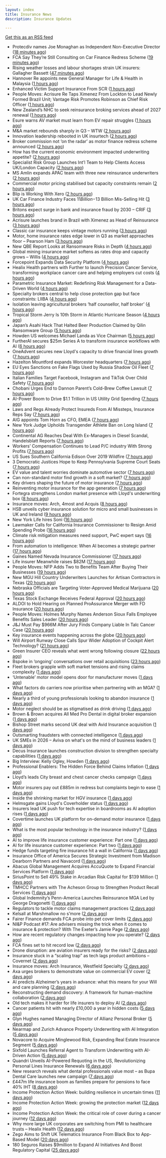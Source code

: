 ```yaml
---
layout: index
title: Insurance News
description: Insurance Updates

---
```


[Get this as an RSS feed](/insurance.rss)

<!-- news_marker starts -->
- Protecdiv names Joe Monaghan as Independent Non-Executive Director ([18 minutes ago](https://www.reinsurancene.ws/protecdiv-names-joe-monaghan-as-independent-non-executive-director/))
- FCA Say They’re Still Consulting on Car Finance Redress Scheme ([19 minutes ago](https://insurance-edge.net/2025/10/08/fca-say-theyre-still-consulting-on-car-finance-redress-scheme/))
- Rising weather losses and labour shortages strain UK insurers: Gallagher Bassett ([47 minutes ago](https://www.reinsurancene.ws/rising-weather-losses-and-labour-shortages-strain-uk-insurers-gallagher-bassett/))
- Hannover Re appoints new General Manager for Life & Health in Malaysia ([1 hours ago](https://www.reinsurancene.ws/hannover-re-appoints-new-general-manager-for-life-health-in-malaysia/))
- Enhanced Victim Support Insurance From SCR ([1 hours ago](https://insurance-edge.net/2025/10/08/enhanced-victim-support-insurance-from-scr/))
- People Moves: Acrisure Re Taps Ximenez From Lockton to Lead Newly Formed Brazil Unit; Vantage Risk Promotes Robinson as Chief Risk Officer ([1 hours ago](https://www.insurancejournal.com/news/international/2025/10/08/843060.htm))
- New Zealand’s NHC to seek reinsurance broking services ahead of 2027 renewal ([1 hours ago](https://www.reinsurancene.ws/new-zealands-nhc-to-seek-reinsurance-broking-services-ahead-of-2027-renewal/))
- Esure warns AV market must learn from EV repair struggles ([1 hours ago](https://www.postonline.co.uk/market-access/motor/7959108/esure-warns-av-market-must-learn-from-ev-repair-struggles))
- M&A market rebounds sharply in Q3 – WTW ([2 hours ago](https://www.insurancebusinessmag.com/uk/news/mergers-acquisitions/manda-market-rebounds-sharply-in-q3--wtw-552333.aspx))
- Innovation leadership rebooted in UK insurtech ([2 hours ago](https://www.insurancebusinessmag.com/uk/news/technology/innovation-leadership-rebooted-in-uk-insurtech-552330.aspx))
- Broker commission not ‘on the radar’ as motor finance redress scheme announced ([2 hours ago](https://www.postonline.co.uk/news/7959192/broker-commission-not-%E2%80%98on-the-radar%E2%80%99-as-motor-finance-redress-scheme-announced))
- How has the current economic environment impacted underwriting appetite? ([2 hours ago](https://www.insurancebusinessmag.com/uk/tv/how-has-the-current-economic-environment-impacted-underwriting-appetite-552328.aspx))
- Specialist Risk Group Launches Int’l Team to Help Clients Access UK/London Capacity ([2 hours ago](https://www.insurancejournal.com/news/international/2025/10/08/843057.htm))
- MS Amlin expands APAC team with three new reinsurance underwriters ([2 hours ago](https://www.reinsurancene.ws/ms-amlin-expands-apac-team-with-three-new-reinsurance-underwriters/))
- Commercial motor pricing stabilised but capacity constraints remain ([2 hours ago](https://www.postonline.co.uk/commercial/7959083/commercial-motor-pricing-stabilised-but-capacity-constraints-remain))
- Blip is Working With Xero ([2 hours ago](https://insurance-edge.net/2025/10/08/blip-is-working-with-xero/))
- UK Car Finance Industry Faces $11 Billion-$13 Billion Mis-Selling Hit ([3 hours ago](https://www.insurancejournal.com/news/international/2025/10/08/843047.htm))
- Britons expect surge in bank and insurance fraud by 2030 – CRIF ([3 hours ago](https://www.insurancebusinessmag.com/uk/news/breaking-news/britons-expect-surge-in-bank-and-insurance-fraud-by-2030--crif-552313.aspx))
- Acrisure launches brand in Brazil with Ximenez as Head of Reinsurance ([3 hours ago](https://www.reinsurancene.ws/acrisure-launches-brand-in-brazil-with-ximenez-as-head-of-reinsurance/))
- Classic car insurance keeps vintage motors running ([3 hours ago](https://www.postonline.co.uk/personal/7958293/classic-car-insurance-keeps-vintage-motors-running))
- Motor, home insurance rates edge lower in Q3 as market approaches floor – Pearson Ham ([3 hours ago](https://www.insurancebusinessmag.com/uk/news/auto-motor/motor-home-insurance-rates-edge-lower-in-q3-as-market-approaches-floor--pearson-ham-552312.aspx))
- New QBE Report Looks at Ransomware Risks in Depth ([4 hours ago](https://insurance-edge.net/2025/10/08/new-qbe-report-looks-at-ransomware-risks-in-depth/))
- Global mining insurance market softens as rates drop and capacity grows – Willis ([4 hours ago](https://www.insurancebusinessmag.com/uk/news/breaking-news/global-mining-insurance-market-softens-as-rates-drop-and-capacity-grows--willis-552305.aspx))
- Forcepoint Expands Data Security Platform ([4 hours ago](https://insurance-edge.net/2025/10/08/forcepoint-expands-data-security-platform/))
- Healix Health partners with Further to launch Precision Cancer Service, transforming workplace cancer care and helping employers cut costs ([4 hours ago](https://ifamagazine.com/healix-health-partners-with-further-to-launch-precision-cancer-service-transforming-workplace-cancer-care-and-helping-employers-cut-costs/))
- Parametric Insurance Market: Redefining Risk Management for a Data-Driven World ([4 hours ago](https://insurance-edge.net/2025/10/08/parametric-insurance-market-redefining-risk-management-for-a-data-driven-world/))
- Specialty brokers central to help close protection gap but face constraints: LIIBA ([4 hours ago](https://www.reinsurancene.ws/specialty-brokers-central-to-help-close-protection-gap-but-face-constraints-liiba/))
- Isolation leaving agricultural brokers ‘half counsellor, half broker’ ([4 hours ago](https://www.postonline.co.uk/broker/7959185/isolation-leaving-agricultural-brokers-%E2%80%98half-counsellor-half-broker%E2%80%99))
- Tropical Storm Jerry Is 10th Storm in Atlantic Hurricane Season ([4 hours ago](https://www.insurancejournal.com/news/international/2025/10/08/843040.htm))
- Japan’s Asahi Hack That Halted Beer Production Claimed by Qilin Ransomware Group ([5 hours ago](https://www.insurancejournal.com/news/international/2025/10/08/843037.htm))
- Howden US welcomes Michael Landa as Vice Chairman ([5 hours ago](https://www.reinsurancene.ws/howden-us-welcomes-michael-landa-as-vice-chairman/))
- FurtherAI secures $25m Series A to transform insurance workflows with AI ([6 hours ago](https://www.reinsurancene.ws/furtherai-secures-25m-series-a-to-transform-insurance-workflows-with-ai/))
- OneAdvent secures new Lloyd's capacity to drive financial lines growth ([7 hours ago](https://www.insurancebusinessmag.com/uk/news/professional-liability/oneadvent-secures-new-lloyds-capacity-to-drive-financial-lines-growth-552257.aspx))
- Hazelton Mountford expands Worcester headquarters ([7 hours ago](https://www.insurancebusinessmag.com/uk/news/property-insurance/hazelton-mountford-expands-worcester-headquarters-552263.aspx))
- EU Eyes Sanctions on Fake Flags Used by Russia Shadow Oil Fleet ([7 hours ago](https://www.insurancejournal.com/news/international/2025/10/08/842929.htm))
- Italian Families Target Facebook, Instagram and TikTok Over Child Safety ([7 hours ago](https://www.insurancejournal.com/news/international/2025/10/08/842917.htm))
- Chobani Urges End to Dannon Parent’s Cold-Brew Coffee Lawsuit ([7 hours ago](https://www.insurancejournal.com/news/national/2025/10/08/842997.htm))
- AI-Power Boom to Drive $1.1 Trillion in US Utility Grid Spending ([7 hours ago](https://www.insurancejournal.com/news/national/2025/10/08/843000.htm))
- Laws and Regs Already Protect Insureds From AI Missteps, Insurance Reps Say ([7 hours ago](https://www.insurancejournal.com/news/southeast/2025/10/08/843012.htm))
- AIG appoints Tom Horn as CFO, EMEA ([7 hours ago](https://www.reinsurancene.ws/aig-appoints-tom-horn-as-cfo-emea/))
- New York Judge Upholds Transgender Athlete Ban on Long Island ([7 hours ago](https://www.insurancejournal.com/news/east/2025/10/08/843031.htm))
- Continental AG Reaches Deal With Ex-Managers in Diesel Scandal, Handelsblatt Reports ([7 hours ago](https://www.insurancejournal.com/news/international/2025/10/08/842940.htm))
- Workers’ Compensation Continues to Lead P/C industry With Strong Profits ([7 hours ago](https://www.insurancejournal.com/news/national/2025/10/08/843018.htm))
- US Sues Southern California Edison Over 2019 Wildfire ([7 hours ago](https://www.insurancejournal.com/news/west/2025/10/08/843007.htm))
- 3 Democratic Justices Hope to Keep Pennsylvania Supreme Court Seats ([7 hours ago](https://www.insurancejournal.com/news/east/2025/10/08/843034.htm))
- EV value and talent worries dominate automotive sector ([7 hours ago](https://www.postonline.co.uk/news/7959159/ev-value-and-talent-worries-dominate-automotive-sector))
- Can non-standard motor find growth in a soft market? ([7 hours ago](https://www.postonline.co.uk/broker/7958948/can-non-standard-motor-find-growth-in-a-soft-market))
- Key drivers shaping the future of motor insurance ([7 hours ago](https://www.postonline.co.uk/personal/7958989/key-drivers-shaping-the-future-of-motor-insurance))
- Reinventing motor insurance for the app generation ([7 hours ago](https://www.postonline.co.uk/personal/7959016/reinventing-motor-insurance-for-the-app-generation))
- Fortegra strengthens London market presence with Lloyd's underwriting box ([8 hours ago](https://www.insurancebusinessmag.com/uk/news/breaking-news/fortegra-strengthens-london-market-presence-with-lloyds-underwriting-box-552290.aspx))
- Insurance moves: Arch, 4most and Acquis ([8 hours ago](https://www.insurancebusinessmag.com/uk/news/breaking-news/insurance-moves-arch-4most-and-acquis-552264.aspx))
- HSB unveils cyber insurance solution for micro and small businesses in UK and Ireland ([9 hours ago](https://www.insurancebusinessmag.com/uk/news/cyber/hsb-unveils-cyber-insurance-solution-for-micro-and-small-businesses-in-uk-and-ireland-552258.aspx))
- New York Life hires Soni ([16 hours ago](https://www.dig-in.com/news/new-york-life-hires-soni))
- Lawmaker Calls for California Insurance Commissioner to Resign Amid Spending Probe ([16 hours ago](https://www.insurancejournal.com/news/west/2025/10/07/842992.htm))
- Climate risk mitigation measures need support, PwC expert says ([16 hours ago](https://www.dig-in.com/news/pwc-expert-climate-risk-mitigation-needs-more-support))
- From automation to intelligence: When AI becomes a strategic partner ([17 hours ago](https://www.dig-in.com/opinion/when-ai-becomes-a-strategic-partner))
- Gaines Named Nevada Insurance Commissioner ([17 hours ago](https://www.insurancejournal.com/news/west/2025/10/07/842989.htm))
- Life insurer Meanwhile raises $82M ([17 hours ago](https://www.dig-in.com/articles/life-insurer-meanwhile-raises-82m))
- People Moves: NFP Adds Two to Benefits Team After Buying Their Businesses ([19 hours ago](https://www.insurancejournal.com/news/east/2025/10/07/842534.htm))
- New MGU Hill Country Underwriters Launches for Artisan Contractors in Texas ([20 hours ago](https://www.insurancejournal.com/news/southcentral/2025/10/07/842976.htm))
- Nebraska Officials are Targeting Voter-Approved Medical Marijuana ([20 hours ago](https://www.insurancejournal.com/news/midwest/2025/10/07/842973.htm))
- Texas Stock Exchange Receives Federal Approval ([20 hours ago](https://www.insurancejournal.com/news/southcentral/2025/10/07/842970.htm))
- ALDOI to Hold Hearing on Planned ProAssurance Merger with FD Insurance ([20 hours ago](https://www.insurancejournal.com/news/southeast/2025/10/07/842959.htm))
- People Moves: Holmes Murphy Names Anderson Sioux Falls Employee Benefits Sales Leader ([20 hours ago](https://www.insurancejournal.com/news/midwest/2025/10/07/842952.htm))
- J&J Must Pay $966M After Jury Finds Company Liable In Talc Cancer Case ([20 hours ago](https://www.insurancejournal.com/news/west/2025/10/07/842945.htm))
- Key insurance events happening across the globe ([20 hours ago](https://www.insurancebusinessmag.com/uk/guides/key-insurance-events-happening-across-the-globe-552213.aspx))
- Will Airport Runway Close Calls Spur Wider Adoption of Cockpit Alert Technology? ([21 hours ago](https://www.insurancejournal.com/news/national/2025/10/07/842942.htm))
- Green Insurer CEO reveals what went wrong following closure ([22 hours ago](https://www.postonline.co.uk/broker/7959190/green-insurer-ceo-reveals-what-went-wrong-following-closure))
- Bspoke in ‘ongoing’ conversations over retail acquisitions ([23 hours ago](https://www.postonline.co.uk/news/7959188/bspoke-in-%E2%80%98ongoing%E2%80%99-conversations-over-retail-acquisitions))
- Fleet brokers grapple with soft market tensions and rising claims complexity ([1 days ago](https://www.insurancebusinessmag.com/uk/news/auto-motor/fleet-brokers-grapple-with-soft-market-tensions-and-rising-claims-complexity-552167.aspx))
- ‘Untenable’ motor model opens door for manufacturer moves ([1 days ago](https://www.postonline.co.uk/personal/7958322/%E2%80%98untenable%E2%80%99-motor-model-opens-door-for-manufacturer-moves))
- What factors do carriers now prioritise when partnering with an MGA? ([1 days ago](https://www.insurancebusinessmag.com/uk/tv/what-factors-do-carriers-now-prioritise-when-partnering-with-an-mga-552166.aspx))
- Nearly a third of young professionals looking to abandon insurance ([1 days ago](https://www.postonline.co.uk/people/7959183/nearly-a-third-of-young-professionals-looking-to-abandon-insurance))
- Motor neglect should be as stigmatised as drink driving ([1 days ago](https://www.postonline.co.uk/news/7959053/motor-neglect-should-be-as-stigmatised-as-drink-driving))
- Brown & Brown acquires All Med Pro Dental in digital broker expansion ([1 days ago](https://www.insurancebusinessmag.com/uk/news/mergers-acquisitions/brown-and-brown-acquires-all-med-pro-dental-in-digital-broker-expansion-552151.aspx))
- Bishop Street marks second UK deal with Avid Insurance acquisition ([1 days ago](https://www.insurancebusinessmag.com/uk/news/mergers-acquisitions/bishop-street-marks-second-uk-deal-with-avid-insurance-acquisition-552149.aspx))
- Outsmarting fraudsters with connected intelligence ([1 days ago](https://www.postonline.co.uk/market-access/7958300/outsmarting-fraudsters-with-connected-intelligence))
- UK SMEs in 2026 – Aviva on what's on the mind of business leaders ([1 days ago](https://www.insurancebusinessmag.com/uk/news/sme/uk-smes-in-2026--aviva-on-whats-on-the-mind-of-business-leaders-552148.aspx))
- Decus Insurance launches construction division to strengthen specialty capabilities ([1 days ago](https://www.insurancebusinessmag.com/uk/news/construction-engineering/decus-insurance-launches-construction-division-to-strengthen-specialty-capabilities-552105.aspx))
- Big Interview: Kelly Ogley, Howden ([1 days ago](https://www.postonline.co.uk/broker/7959082/big-interview-kelly-ogley-howden))
- Professional Enablers: The Hidden Force Behind Claims Inflation ([1 days ago](https://www.postonline.co.uk/claims/7958937/professional-enablers-the-hidden-force-behind-claims-inflation))
- Lloyd’s leads City breast and chest cancer checks campaign ([1 days ago](https://www.postonline.co.uk/lloyd%E2%80%99slondon/7959180/lloyd%E2%80%99s-leads-city-breast-and-chest-cancer-checks-campaign))
- Motor insurers pay out £885m in redress but complaints begin to ease ([1 days ago](https://www.postonline.co.uk/regulation/7958936/motor-insurers-pay-out-%C2%A3885m-in-redress-but-complaints-begin-to-ease))
- Inside the shrinking market for HGV insurance ([1 days ago](https://www.postonline.co.uk/commercial/7959038/inside-the-shrinking-market-for-hgv-insurance))
- Helmsgate gains Lloyd's Coverholder status ([1 days ago](https://www.insurancebusinessmag.com/uk/news/breaking-news/helmsgate-gains-lloyds-coverholder-status-552100.aspx))
- Insurers lead UK push for tech expertise in boardrooms as AI adoption rises ([1 days ago](https://www.insurancebusinessmag.com/uk/news/technology/insurers-lead-uk-push-for-tech-expertise-in-boardrooms-as-ai-adoption-rises-552102.aspx))
- Covertime launches UK platform for on-demand motor insurance ([1 days ago](https://www.insurancebusinessmag.com/uk/news/auto-motor/covertime-launches-uk-platform-for-ondemand-motor-insurance-552108.aspx))
- What is the most popular technology in the insurance industry? ([1 days ago](https://www.dig-in.com/news/the-state-of-insurance-technology-ai-in-exclusive-research))
- AI to improve life insurance customer experience: Part one ([1 days ago](https://www.dig-in.com/news/ai-to-improve-life-insurance-customer-experience-part-one))
- AI for life insurance customer experience: Part two ([1 days ago](https://www.dig-in.com/news/ai-for-life-insurance-customer-experience-part-two))
- Hedge funds targeting fire insurance hit a wall in California ([1 days ago](https://www.dig-in.com/articles/hedge-funds-targeting-fire-insurance-hit-wall-in-california))
- Insurance Office of America Secures Strategic Investment from Madison Dearborn Partners and Navacord ([1 days ago](https://www.insurtechinsights.com/insurance-office-of-america-secures-strategic-investment-from-madison-dearborn-partners-and-navacord/))
- Abacus Global Management Acquires AccuQuote to Expand Financial Services Platform ([1 days ago](https://www.insurtechinsights.com/abacus-global-management-acquires-accuquote-to-expand-financial-services-platform/))
- SiriusPoint to Sell 49% Stake in Arcadian Risk Capital for $139 Million ([1 days ago](https://www.insurtechinsights.com/siriuspoint-to-sell-49-stake-in-arcadian-risk-capital-for-139-million/))
- TMHCC Partners with The Acheson Group to Strengthen Product Recall Services ([1 days ago](https://www.insurtechinsights.com/tmhcc-partners-with-the-acheson-group-to-strengthen-product-recall-services/))
- Global Indemnity’s Penn-America Launches Reinsurance MGA Led by George Dragonetti ([1 days ago](https://www.insurtechinsights.com/global-indemnitys-penn-america-launches-reinsurance-mga-led-by-george-dragonetti/))
- Regulators to tackle motor claims management practices ([2 days ago](https://www.postonline.co.uk/news/7959177/regulators-to-tackle-motor-claims-management-practices))
- Kelsall at Marshmallow no s’more ([2 days ago](https://www.postonline.co.uk/news/7959173/kelsall-at-marshmallow-no-s%E2%80%99more))
- Fairer Finance demands FCA probe into pet cover limits ([2 days ago](https://www.postonline.co.uk/news/7959176/fairer-finance-demands-fca-probe-into-pet-cover-limits))
- NI&P Podcast #17: Are advisers missing the trick when it comes to insurance & protection? With The Exeter’s Jamie Page ([2 days ago](https://ifamagazine.com/nip-podcast-17-are-advisers-missing-the-trick-when-it-comes-to-insurance-protection-with-the-exeters-jamie-page/))
- How are recent regulatory changes impacting how you operate? ([2 days ago](https://www.insurancebusinessmag.com/uk/tv/how-are-recent-regulatory-changes-impacting-how-you-operate-552024.aspx))
- FCA fines set to hit record low ([2 days ago](https://www.postonline.co.uk/regulation/7958086/fca-fines-set-to-hit-record-low))
- Drone disruption: are aviation insurers ready for the risks? ([2 days ago](https://www.insurancebusinessmag.com/uk/news/technology/drone-disruption-are-aviation-insurers-ready-for-the-risks-551921.aspx))
- Insurance stuck in a “scaling trap” as tech lags product ambitions – Covernet ([2 days ago](https://www.insurancebusinessmag.com/uk/news/technology/insurance-stuck-in-a-scaling-trap-as-tech-lags-product-ambitions--covernet-552012.aspx))
- Insurance moves: Arch Insurance, Westfield Specialty ([2 days ago](https://www.insurancebusinessmag.com/uk/news/breaking-news/insurance-moves-arch-insurance-westfield-specialty-552010.aspx))
- Axa urges brokers to demonstrate value on commercial EV cover ([2 days ago](https://www.postonline.co.uk/commercial/7958880/axa-urges-brokers-to-demonstrate-value-on-commercial-ev-cover))
- AI predicts Alzheimer’s years in advance: what this means for your Will and care planning ([2 days ago](https://ifamagazine.com/ai-predicts-alzheimers-years-in-advance-what-this-means-for-your-will-and-care-planning/))
- Reconstructing demand discovery: A framework for human-machine collaboration ([2 days ago](https://www.dig-in.com/opinion/reconstructing-demand-discovery))
- Old tech makes it harder for life insurers to deploy AI ([2 days ago](https://www.dig-in.com/news/old-tech-makes-it-harder-for-life-insurers-to-deploy-ai))
- Cancer patients hit with nearly £10,000 a year in hidden costs ([5 days ago](https://ifamagazine.com/cancer-patients-hit-with-nearly-10000-a-year-in-hidden-costs/))
- Glyn Hughes named Managing Director of Allianz Personal Broker ([5 days ago](https://www.insurtechinsights.com/glyn-hughes-named-managing-director-of-allianz-personal-broker/))
- Nearmap and Zurich Advance Property Underwriting with AI Integration ([5 days ago](https://www.insurtechinsights.com/nearmap-and-zurich-advance-property-underwriting-with-ai-integration/))
- Novacore to Acquire Minglewood Risk, Expanding Real Estate Insurance Segment ([5 days ago](https://www.insurtechinsights.com/novacore-to-acquire-minglewood-risk-expanding-real-estate-insurance-segment/))
- Sixfold Launches Referral Agent to Transform Underwriting with AI-Driven Action ([5 days ago](https://www.insurtechinsights.com/sixfold-launches-referral-agent-to-transform-underwriting-with-ai-driven-action/))
- Quandri Unveils AI-Powered Requoting in the US, Revolutionizing Personal Lines Insurance Renewals ([6 days ago](https://www.insurtechinsights.com/quandri-unveils-ai-powered-requoting-in-the-us-revolutionizing-personal-lines-insurance-renewals/))
- New research reveals what dental professionals value most – as Bupa Dental Care launches new campaign ([7 days ago](https://ifamagazine.com/new-research-reveals-what-dental-professionals-value-most-as-bupa-dental-care-launches-new-campaign/))
- £447m life insurance boom as families prepare for pensions to face 40% IHT ([8 days ago](https://ifamagazine.com/447m-life-insurance-boom-as-families-prepare-for-pensions-to-face-40-iht/))
- Income Protection Action Week: building resilience in uncertain times ([11 days ago](https://ifamagazine.com/income-protection-action-week-building-resilience-in-uncertain-times/))
- Income Protection Action Week: growing the protection market ([12 days ago](https://ifamagazine.com/income-protection-action-week-growing-the-protection-market/))
- Income Protection Action Week: the critical role of cover during a cancer journey ([12 days ago](https://ifamagazine.com/income-protection-action-week-the-critical-role-of-cover-during-a-cancer-journey/))
- Why more large UK corporates are switching from PMI to healthcare trusts – Healix Health ([12 days ago](https://ifamagazine.com/why-more-large-uk-corporates-are-switching-from-pmi-to-healthcare-trusts-healix-health/))
- Zego Aims to Shift UK Telematics Insurance From Black Box to App-Based Model ([20 days ago](https://thefintechtimes.com/zego-aims-to-shift-uk-telematics-insurance-from-black-box-to-app-based-model/))
- 180 Seguros Raises $9million to Expand AI Initiatives And Boost Regulatory Capital ([25 days ago](https://thefintechtimes.com/180-seguros-raises-9m-to-expand-ai-initiatives-and-boost-regulatory-capital/))

<!-- news_marker ends -->